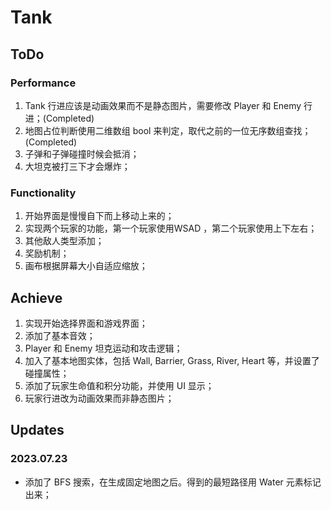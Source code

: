 # Tank

## ToDo
### Performance

1. Tank 行进应该是动画效果而不是静态图片，需要修改 Player 和 Enemy 行进；(Completed)
2. 地图占位判断使用二维数组 bool 来判定，取代之前的一位无序数组查找；(Completed)
3. 子弹和子弹碰撞时候会抵消；
4. 大坦克被打三下才会爆炸；

### Functionality

1. 开始界面是慢慢自下而上移动上来的；
2. 实现两个玩家的功能，第一个玩家使用WSAD ，第二个玩家使用上下左右；
3. 其他敌人类型添加；
4. 奖励机制；
5. 画布根据屏幕大小自适应缩放；

## Achieve

1. 实现开始选择界面和游戏界面；
2. 添加了基本音效；
3. Player 和 Enemy 坦克运动和攻击逻辑；
4. 加入了基本地图实体，包括 Wall, Barrier, Grass, River, Heart 等，并设置了碰撞属性；
5. 添加了玩家生命值和积分功能，并使用 UI 显示；
6. 玩家行进改为动画效果而非静态图片；


## Updates

### 2023.07.23

- 添加了 BFS 搜索，在生成固定地图之后。得到的最短路径用 Water 元素标记出来；
